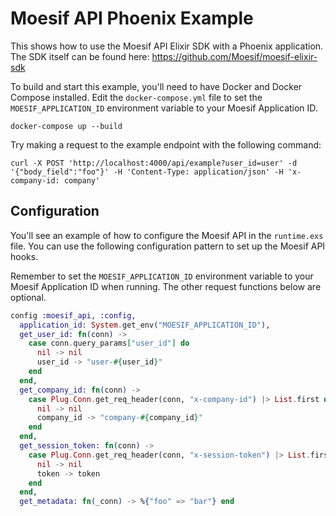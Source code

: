 # Moesif API Phoenix Example

This shows how to use the Moesif API Elixir SDK with a Phoenix application. The SDK itself can be found here: https://github.com/Moesif/moesif-elixir-sdk

To build and start this example, you'll need to have Docker and Docker Compose installed.
Edit the `docker-compose.yml` file to set the `MOESIF_APPLICATION_ID` environment variable to your Moesif Application ID.

```
docker-compose up --build
```

Try making a request to the example endpoint with the following command:

```
curl -X POST 'http://localhost:4000/api/example?user_id=user' -d '{"body_field":"foo"}' -H 'Content-Type: application/json' -H 'x-company-id: company'
```

## Configuration

You'll see an example of how to configure the Moesif API in the `runtime.exs` file. You can use the following configuration pattern to set up the Moesif API hooks.

Remember to set the `MOESIF_APPLICATION_ID` environment variable to your Moesif Application ID when running. The other request functions below are optional.

```elixir
config :moesif_api, :config,
  application_id: System.get_env("MOESIF_APPLICATION_ID"),
  get_user_id: fn(conn) ->
    case conn.query_params["user_id"] do
      nil -> nil
      user_id -> "user-#{user_id}"
    end
  end,
  get_company_id: fn(conn) ->
    case Plug.Conn.get_req_header(conn, "x-company-id") |> List.first do
      nil -> nil
      company_id -> "company-#{company_id}"
    end
  end,
  get_session_token: fn(conn) ->
    case Plug.Conn.get_req_header(conn, "x-session-token") |> List.first do
      nil -> nil
      token -> token
    end
  end,
  get_metadata: fn(_conn) -> %{"foo" => "bar"} end
```
